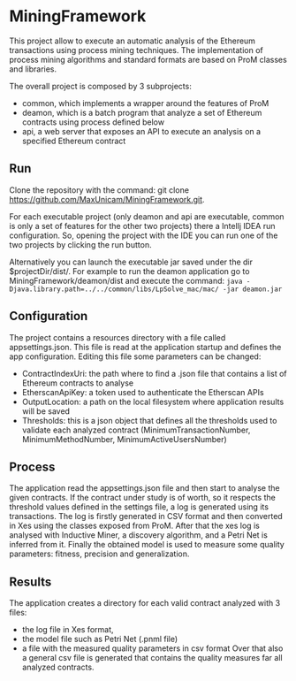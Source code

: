 # MiningFramework

This project allow to execute an automatic analysis of the Ethereum transactions using process mining techniques. The implementation of process mining algorithms and standard formats are based on ProM classes and libraries.

The overall project is composed by 3 subprojects: 
  - common, which implements a wrapper around the features of ProM
  - deamon, which is a batch program that analyze a set of Ethereum contracts using process defined below
  - api, a web server that exposes an API to execute an analysis on a specified Ethereum contract

## Run

Clone the repository with the command: git clone https://github.com/MaxUnicam/MiningFramework.git.

For each executable project (only deamon and api are executable, common is only a set of features for the other two projects) there a Intellj IDEA run configuration. So, opening the project with the IDE you can run one of the two projects by clicking the run button.

Alternatively you can launch the executable jar saved under the dir $projectDir/dist/. For example to run the deamon application go to MiningFramework/deamon/dist and execute the command: 
```java -Djava.library.path=../../common/libs/LpSolve_mac/mac/ -jar deamon.jar```

## Configuration

The project contains a resources directory with a file called appsettings.json. This file is read at the application startup and defines the app configuration. Editing this file some parameters can be changed:
  - ContractIndexUri: the path where to find a .json file that contains a list of Ethereum contracts to analyse
  - EtherscanApiKey: a token used to authenticate the Etherscan APIs
  - OutputLocation: a path on the local filesystem where application results will be saved
  - Thresholds: this is a json object that defines all the thresholds used to validate each analyzed contract (MinimumTransactionNumber, MinimumMethodNumber, MinimumActiveUsersNumber)

## Process

The application read the appsettings.json file and then start to analyse the given contracts. If the contract under study is of worth, so it respects the threshold values defined in the settings file, a log is generated using its transactions. The log is firstly generated in CSV format and then converted in Xes using the classes exposed from ProM. After that the xes log is analysed with Inductive Miner, a discovery algorithm, and a Petri Net is inferred from it. Finally the obtained model is used to measure some quality parameters: fitness, precision and generalization.

## Results

The application creates a directory for each valid contract analyzed with 3 files: 
- the log file in Xes format, 
- the model file such as Petri Net (.pnml file)
- a file with the measured quality parameters in csv format
Over that also a general csv file is generated that contains the quality measures far all analyzed contracts.
